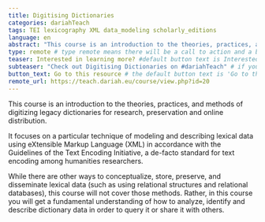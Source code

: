```yaml
---
title: Digitising Dictionaries
categories: dariahTeach
tags: TEI lexicography XML data_modeling scholarly_editions
language: en
abstract: "This course is an introduction to the theories, practices, and methods of digitizing legacy dictionaries for research, preservation and online distribution. It focuses on a particular technique of modeling and describing lexical data using eXtensible Markup Language (XML) in accordance with the Guidelines of the Text Encoding Initiative, a de-facto standard for text encoding among humanities researchers."
type: remote # type remote means there will be a call to action and a button with the link to the actual resource; by default type = local
teaser: Interested in learning more? #default button text is Interested in learning more so you can leave it out
subteaser: "Check out Digitising Dictionaries on #dariahTeach" # if you can leave out the subteaser, it won't appear
button_text: Go to this resource # the default button text is 'Go to this resource', you can safely leave it out
remote_url: https://teach.dariah.eu/course/view.php?id=20
---
```


This course is an introduction to the theories, practices, and methods of digitizing legacy dictionaries for research, preservation and online distribution.

It focuses on a particular technique of modeling and describing lexical data using eXtensible Markup Language (XML) in accordance with the Guidelines of the Text Encoding Initiative, a de-facto standard for text encoding among humanities researchers.

While there are other ways to conceptualize, store, preserve, and disseminate lexical data (such as using relational structures and relational databases), this course will not cover those methods. Rather, in this course you will get a fundamental understanding of how to analyze, identify and describe dictionary data in order to query it or share it with others.
